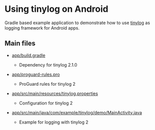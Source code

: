 # Using tinylog on Android

Gradle based example application to demonstrate how to use [tinylog](https://github.com/pmwmedia/tinylog) as logging framework for Android apps.

## Main files

* [app/build.gradle](https://github.com/pmwmedia/tinylog-android-example/blob/v2/app/build.gradle)
  * Dependency for tinylog 2.1.0

* [app/proguard-rules.pro](https://github.com/pmwmedia/tinylog-android-example/blob/v2/app/proguard-rules.pro)
  * ProGuard rules for tinylog 2

* [app/src/main/resources/tinylog.properties](https://github.com/pmwmedia/tinylog-android-example/blob/v2/app/src/main/resources/tinylog.properties)
  * Configuration for tinylog 2

* [app/src/main/java/com/example/tinylog/demo/MainActivity.java](https://github.com/pmwmedia/tinylog-android-example/blob/v2/app/src/main/java/com/example/tinylog/demo/MainActivity.java#L12)
  * Example for logging with tinylog 2